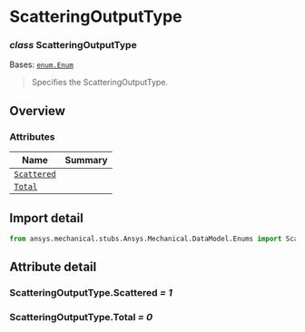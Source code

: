 <a id="scatteringoutputtype"></a>

# ScatteringOutputType

<a id="ScatteringOutputType"></a>

### *class* ScatteringOutputType

Bases: [`enum.Enum`](https://docs.python.org/3/library/enum.html#enum.Enum)

> Specifies the ScatteringOutputType.

> <!-- !! processed by numpydoc !! -->

<a id="overview"></a>

## Overview

### Attributes

| Name | Summary |
|--------------------------------------------------|----|
| [`Scattered`](#ScatteringOutputType.Scattered)   |    |
| [`Total`](#ScatteringOutputType.Total)           |    |

<a id="import-detail"></a>

## Import detail

```python
from ansys.mechanical.stubs.Ansys.Mechanical.DataModel.Enums import ScatteringOutputType
```

<a id="attribute-detail"></a>

## Attribute detail

<a id="ScatteringOutputType.Scattered"></a>

### ScatteringOutputType.Scattered *= 1*

<a id="ScatteringOutputType.Total"></a>

### ScatteringOutputType.Total *= 0*
